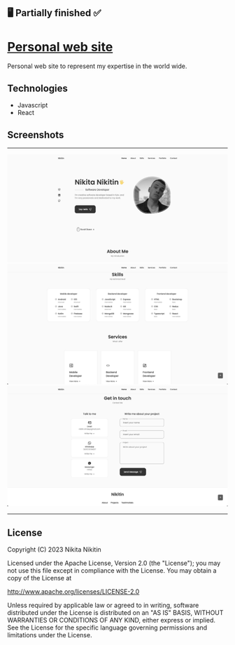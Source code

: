 ## 🖥 Partially finished ✅

# [Personal web site](https://ninisee.com/)

Personal web site to represent my expertise in the world wide.

## Technologies

- Javascript
- React

## Screenshots

-----------------------------------------------------

<p align="center">
  <img src="top.png">
  <img src="mid.png">
  <img src="bot.png">
</p>

-----------------------------------------------------

## License

Copyright (C) 2023 Nikita Nikitin

Licensed under the Apache License, Version 2.0 (the "License");
you may not use this file except in compliance with the License.
You may obtain a copy of the License at

http://www.apache.org/licenses/LICENSE-2.0

Unless required by applicable law or agreed to in writing, software
distributed under the License is distributed on an "AS IS" BASIS,
WITHOUT WARRANTIES OR CONDITIONS OF ANY KIND, either express or implied.
See the License for the specific language governing permissions and
limitations under the License.
